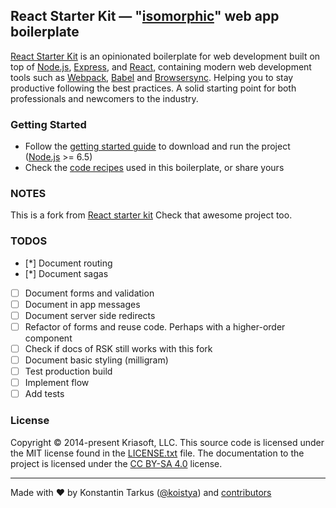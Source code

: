 ## React Starter Kit — "[isomorphic](http://nerds.airbnb.com/isomorphic-javascript-future-web-apps/)" web app boilerplate

[React Starter Kit](https://www.reactstarterkit.com) is an opinionated boilerplate for web
development built on top of [Node.js](https://nodejs.org/),
[Express](http://expressjs.com/), and
[React](https://facebook.github.io/react/), containing modern web development
tools such as [Webpack](http://webpack.github.io/), [Babel](http://babeljs.io/)
and [Browsersync](http://www.browsersync.io/). Helping you to stay productive
following the best practices. A solid starting point for both professionals
and newcomers to the industry.


### Getting Started

  * Follow the [getting started guide](./docs/getting-started.md) to download and run the project
    ([Node.js](https://nodejs.org/) >= 6.5)
  * Check the [code recipes](./docs/recipes) used in this boilerplate, or share yours


### NOTES
This is a fork from [React starter kit](https://github.com/kriasoft/react-starter-kit) Check that awesome project too.

### TODOS

- [*] Document routing
- [*] Document sagas
- [ ] Document forms and validation
- [ ] Document in app messages
- [ ] Document server side redirects
- [ ] Refactor of forms and reuse code. Perhaps with a higher-order component
- [ ] Check if docs of RSK still works with this fork
- [ ] Document basic styling (milligram)
- [ ] Test production build
- [ ] Implement flow
- [ ] Add tests

### License

Copyright © 2014-present Kriasoft, LLC. This source code is licensed under the MIT
license found in the [LICENSE.txt](https://github.com/kriasoft/react-starter-kit/blob/master/LICENSE.txt)
file. The documentation to the project is licensed under the
[CC BY-SA 4.0](http://creativecommons.org/licenses/by-sa/4.0/) license.

---
Made with ♥ by Konstantin Tarkus ([@koistya](https://twitter.com/koistya)) and [contributors](https://github.com/kriasoft/react-starter-kit/graphs/contributors)

[node]: https://nodejs.org
